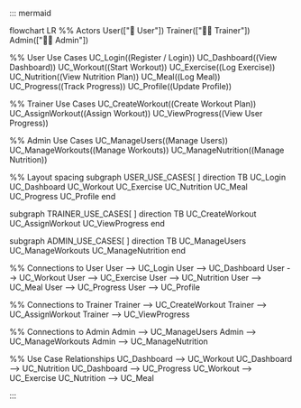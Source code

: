 ::: mermaid

flowchart LR
  %% Actors
  User(["👤 User"])
  Trainer(["🧑‍🏫 Trainer"])
  Admin(["👨‍💼 Admin"])

  %% User Use Cases
  UC_Login((Register / Login))
  UC_Dashboard((View Dashboard))
  UC_Workout((Start Workout))
  UC_Exercise((Log Exercise))
  UC_Nutrition((View Nutrition Plan))
  UC_Meal((Log Meal))
  UC_Progress((Track Progress))
  UC_Profile((Update Profile))

  %% Trainer Use Cases
  UC_CreateWorkout((Create Workout Plan))
  UC_AssignWorkout((Assign Workout))
  UC_ViewProgress((View User Progress))

  %% Admin Use Cases
  UC_ManageUsers((Manage Users))
  UC_ManageWorkouts((Manage Workouts))
  UC_ManageNutrition((Manage Nutrition))

  %% Layout spacing
  subgraph USER_USE_CASES[ ]
    direction TB
    UC_Login
    UC_Dashboard
    UC_Workout
    UC_Exercise
    UC_Nutrition
    UC_Meal
    UC_Progress
    UC_Profile
  end

  subgraph TRAINER_USE_CASES[ ]
    direction TB
    UC_CreateWorkout
    UC_AssignWorkout
    UC_ViewProgress
  end

  subgraph ADMIN_USE_CASES[ ]
    direction TB
    UC_ManageUsers
    UC_ManageWorkouts
    UC_ManageNutrition
  end

  %% Connections to User
  User --> UC_Login
  User --> UC_Dashboard
  User --> UC_Workout
  User --> UC_Exercise
  User --> UC_Nutrition
  User --> UC_Meal
  User --> UC_Progress
  User --> UC_Profile

  %% Connections to Trainer
  Trainer --> UC_CreateWorkout
  Trainer --> UC_AssignWorkout
  Trainer --> UC_ViewProgress

  %% Connections to Admin
  Admin --> UC_ManageUsers
  Admin --> UC_ManageWorkouts
  Admin --> UC_ManageNutrition

  %% Use Case Relationships
  UC_Dashboard --> UC_Workout
  UC_Dashboard --> UC_Nutrition
  UC_Dashboard --> UC_Progress
  UC_Workout --> UC_Exercise
  UC_Nutrition --> UC_Meal


:::

